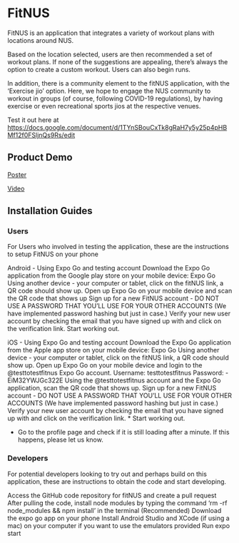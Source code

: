 # FitNUS


FitNUS is an application that integrates a variety of workout plans with locations around NUS. 

Based on the location selected, users are then recommended a set of workout plans. If none of the suggestions are appealing, there’s always the option to create a custom workout. Users can also begin runs.

In addition, there is a community element to the fitNUS application, with the ‘Exercise jio’ option. Here, we hope to engage the NUS community to workout in groups (of course, following COVID-19 regulations), by having exercise or even recreational sports jios at the respective venues.


Test it out here at https://docs.google.com/document/d/1TYnSBouCxTk8gRaH7y5y25p4pHBMf12f0FSljnQs9Rs/edit 

## Product Demo
[Poster](https://github.com/eugenechiaannyao/FitNUS/files/9694269/0FitNUS.vFinal.pdf)

[Video](https://drive.google.com/file/d/1Nwjp88ecuLaQOTxXuLepClyt-P-FBLBF/view?usp=sharing)

## Installation Guides
### Users

For Users who involved in testing the application, these are the instructions to setup FitNUS on your phone


Android - Using Expo Go and testing account 
Download the Expo Go application from the Google play store on your mobile device: Expo Go
Using another device - your computer or tablet, click on the fitNUS link, a QR code should show up.
Open up Expo Go on your mobile device and scan the QR code that shows up
Sign up for a new FitNUS account - DO NOT USE A PASSWORD THAT YOU’LL USE FOR YOUR OTHER ACCOUNTS (We have implemented password hashing but just in case.)
Verify your new user account by checking the email that you have signed up with and click on the verification link.
Start working out.

iOS - Using Expo Go and testing account
Download the Expo Go application from the Apple app store on your mobile device: Expo Go
Using another device - your computer or tablet, click on the fitNUS link, a QR code should show up.
Open up Expo Go on your mobile device and login to the @testtotestfitnus Expo Go account.
Username: testtotestfitnus
Password: -EiM32YWJGc322E
Using the @testtotestfitnus account and the Expo Go application, scan the QR code that shows up.
Sign up for a new FitNUS account - DO NOT USE A PASSWORD THAT YOU’LL USE FOR YOUR OTHER ACCOUNTS (We have implemented password hashing but just in case.)
Verify your new user account by checking the email that you have signed up with and click on the verification link. *
Start working out.

* Go to the profile page and check if it is still loading after a minute. If this happens, please let us know.

### Developers

For potential developers looking to try out and perhaps build on this application, these are instructions to obtain the code and start developing.

Access the GitHub code repository for fitNUS and create a pull request 
After pulling the code, install node modules by typing the command ‘rm -rf node_modules && npm install’ in the terminal 
(Recommended) Download the expo go app on your phone 
Install Android Studio and XCode (if using a mac) on your computer if you want to use the emulators provided
Run expo start
